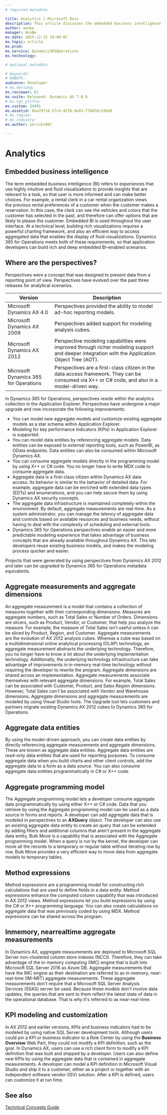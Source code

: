 ```yaml
---
# required metadata

title: Analytics | Microsoft Docs
description: This article discusses the embedded business intelligence (BI), aggregate measurements, dimensions, and data entities, and aggregate programming model.
author: annbe
manager: AnnBe
ms.date: 2015-12-12 19:09:07
ms.topic: article
ms.prod: 
ms.service: Dynamics365Operations
ms.technology: 

# optional metadata

# keywords: 
# ROBOTS: 
audience: Developer
# ms.devlang: 
ms.reviewer: 61
ms.suite: Released- Dynamics AX 7.0.0
# ms.tgt_pltfrm: 
ms.custom: 24491
ms.assetid: 6ba79710-57cb-4278-8e03-f78870c330a0
# ms.region: 
# ms.industry: 
ms.author: sericks007

---
```


# Analytics

Embedded business intelligence
------------------------------

The term embedded business intelligence (BI) refers to experiences that use highly intuitive and fluid visualizations to provide insights that are relevant to a task, so that user is more informed and can make better choices. For example, a rental clerk in a car rental organization views the previous rental preferences of a customer when the customer makes a reservation. In this case, the clerk can see the vehicles and colors that the customer has selected in the past, and therefore can offer options that are likely to please the customer. Embedded BI is used throughout the user interface. At a technical level, building rich visualizations requires a powerful charting framework, and also an efficient way to access aggregated data that enables the display of fluid visualizations. Dynamics 365 for Operations meets both of these requirements, so that application developers can build rich and deep embedded BI–enabled scenarios.

## Where are the perspectives?
Perspectives were a concept that was designed to present data from a reporting point of view. Perspectives have evolved over the past three releases for analytical scenarios.

| Version                               | Description                                                                                                                                    |
|---------------------------------------|------------------------------------------------------------------------------------------------------------------------------------------------|
| Microsoft Dynamics AX 4.0             | Perspectives provided the ability to model ad-hoc reporting models.                                                                            |
| Microsoft Dynamics AX 2009            | Perspectives added support for modeling analysis cubes.                                                                                        |
| Microsoft Dynamics AX 2012            | Perspective modeling capabilities were improved through richer modeling support and deeper integration with the Application Object Tree (AOT). |
| Microsoft Dynamics 365 for Operations | Perspectives are a first-class citizen in the data access framework. They can be consumed via X++ or C\# code, and also in a model-driven way. |

In Dynamics 365 for Operations, perspectives reside within the analytics collection in the Application Explorer. Perspectives have undergone a major upgrade and now incorporate the following improvements:

-   You can model new aggregate models and customize existing aggregate models as a star schema within Application Explorer.
-   Modeling for key performance indicators (KPIs) in Application Explorer is supported.
-   You can model data entities by referencing aggregate models. Data entities can be exposed to external reporting tools, such as PowerBI, as OData endpoints. Data entities can also be consumed within Microsoft Dynamics AX.
-   You can consume aggregate models directly in the programming model by using X++ or C\# code. You no longer have to write MDX code to consume aggregate data.
-   Aggregate data is a first-class citizen within Dynamics AX data access. Its behavior is similar to the behavior of detailed data. For example, aggregate data can be enriched with extended data types (EDTs) and enumerations, and you can help secure them by using Dynamics AX security concepts.
-   The aggregate data infrastructure is maintained completely within the environment. By default, aggregate measurements are real-time. As a system administrator, you can manage the latency of aggregate data and controls based on available resources and business needs, without having to deal with the complexity of scheduling and external tools.
-   Dynamics 365 for Operations perspectives enable an easier and more predictable modeling experience that takes advantage of business concepts that are already available throughout Dynamics AX. This lets developers reuse existing business models, and makes the modeling process quicker and easier.

Projects that were generated by using perspectives from Dynamics AX 2012 and later can be upgraded to Dynamics 365 for Operations metadata equivalents.

## Aggregate measurements and aggregate dimensions
An aggregate measurement is a model that contains a collection of measures together with their corresponding dimensions. Measures are aggregate numbers, such as Total Sales or Number of Orders. Dimensions are slicers, such as Product, Vendor, or Customer, that help you analyze the measure. For example, the measure of Total Sales isn't useful unless it can be sliced by Product, Region, and Customer. Aggregate measurements are the evolution of AX 2012 analysis cubes. Whereas a cube was based on a multidimensional online analytical processing (OLAP) technology, an aggregate measurement abstracts the underlying technology. Therefore, you no longer have to know a lot about the underlying implementation technology. Additionally, the underlying technology infrastructure can take advantage of improvements in in-memory real-time technology without requiring the developer to rewrite the program. Aggregate dimensions are shared across an implementation. Aggregate measurements associate themselves with relevant aggregate dimensions. For example, Total Sales can be associated with Customer, Product, and Sales Region dimensions. However, Total Sales can't be associated with Vendor and Warehouse dimensions. Aggregate dimensions and aggregate measurements are modeled by using Visual Studio tools. The Upgrade tool lets customers and partners migrate existing Dynamics AX 2012 cubes to Dynamics 365 for Operations.

## Aggregate data entities
By using the model-driven approach, you can create data entities by directly referencing aggregate measurements and aggregate dimensions. These are known as aggregate data entities. Aggregate data entities are read-only data entities that are used for reporting purposes. To consume aggregate data when you build charts and other client controls, add the aggregate data to a form as a data source. You can also consume aggregate data entities programmatically in C\# or X++ code.

## Aggregate programming model
The Aggregate programming model lets a developer consume aggregate data programmatically by using either X++ or C\# code. Data that you retrieve by using the Aggregate programming model can be used as a data source in forms and reports. A developer can add aggregate data that is modeled in perspectives to an **AXQuery** object. The developer can also use an existing aggregate data entity to create an query that can be extended by adding filters and additional columns that aren't present in the aggregate data entity. Bulk Move is a capability that is associated with the Aggregate programming model. When a query is run by the kernel, the developer can move all the records to a temporary or regular table without iterating row by row. Bulk Move provides a very efficient way to move data from aggregate models to temporary tables.

## Method expressions
Method expressions are a programming model for constructing rich calculations that are used to define fields in a data entity. Method expressions enhance the computed column capability that was introduced in AX 2012 views. Method expressions let you build expressions by using the C\# or X++ programming language. You can also create calculations on aggregate data that was previously coded by using MDX. Method expressions can be shared across the program.

## Inmemory, nearrealtime aggregate measurements
In Dynamics AX, aggregate measurements are deployed to Microsoft SQL Server non-clustered column store indexes (NCCI). Therefore, they can take advantage of the in-memory computing (IMC) engine that is built into Microsoft SQL Server 2016 as Azure DB. Aggregate measurements that have the IMC engine as their destination are referred to as in-memory, near-real-time (IM-NRT) aggregate measurements. These aggregate measurements don't require that a Microsoft SQL Server Analysis Services (SSAS) server be used. Because these models don't involve data updates, the queries that are sent to them reflect the latest state of data in the operational database. That is why it's referred to as near-real-time.

## KPI modeling and customization
In AX 2012 and earlier versions, KPIs and business indicators had to be modeled by using native SQL Server development tools. Although users could pin a KPI or business indicator to a Role Center by using the **Business Overview** Web Part, they could not modify a KPI definition, such as the goal. In Dynamics AX, users can use a rich client form to modify a KPI definition that was built and shipped by a developer. Users can also define new KPIs by using the aggregate data that is contained in aggregate measurements. A developer can model a KPI definition in Microsoft Visual Studio and ship it to a customer, either as a project or together with an independent software vendor (ISV) solution. After a KPI is defined, users can customize it at run time.

See also
--------

[Technical Concepts Guide](https://ax.help.dynamics.com/en/?p=183121)

